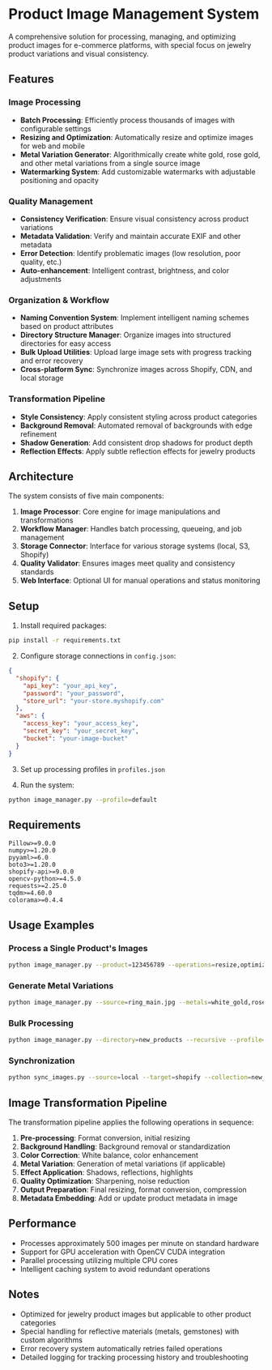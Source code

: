 # Product Image Management System

A comprehensive solution for processing, managing, and optimizing product images for e-commerce platforms, with special focus on jewelry product variations and visual consistency.

## Features

### Image Processing

- **Batch Processing**: Efficiently process thousands of images with configurable settings
- **Resizing and Optimization**: Automatically resize and optimize images for web and mobile
- **Metal Variation Generator**: Algorithmically create white gold, rose gold, and other metal variations from a single source image
- **Watermarking System**: Add customizable watermarks with adjustable positioning and opacity

### Quality Management

- **Consistency Verification**: Ensure visual consistency across product variations
- **Metadata Validation**: Verify and maintain accurate EXIF and other metadata
- **Error Detection**: Identify problematic images (low resolution, poor quality, etc.)
- **Auto-enhancement**: Intelligent contrast, brightness, and color adjustments

### Organization & Workflow

- **Naming Convention System**: Implement intelligent naming schemes based on product attributes
- **Directory Structure Manager**: Organize images into structured directories for easy access
- **Bulk Upload Utilities**: Upload large image sets with progress tracking and error recovery
- **Cross-platform Sync**: Synchronize images across Shopify, CDN, and local storage

### Transformation Pipeline

- **Style Consistency**: Apply consistent styling across product categories
- **Background Removal**: Automated removal of backgrounds with edge refinement
- **Shadow Generation**: Add consistent drop shadows for product depth
- **Reflection Effects**: Apply subtle reflection effects for jewelry products

## Architecture

The system consists of five main components:

1. **Image Processor**: Core engine for image manipulations and transformations
2. **Workflow Manager**: Handles batch processing, queueing, and job management
3. **Storage Connector**: Interface for various storage systems (local, S3, Shopify)
4. **Quality Validator**: Ensures images meet quality and consistency standards
5. **Web Interface**: Optional UI for manual operations and status monitoring

## Setup

1. Install required packages:
```bash
pip install -r requirements.txt
```

2. Configure storage connections in `config.json`:
```json
{
  "shopify": {
    "api_key": "your_api_key",
    "password": "your_password",
    "store_url": "your-store.myshopify.com"
  },
  "aws": {
    "access_key": "your_access_key",
    "secret_key": "your_secret_key",
    "bucket": "your-image-bucket"
  }
}
```

3. Set up processing profiles in `profiles.json`

4. Run the system:
```bash
python image_manager.py --profile=default
```

## Requirements

```
Pillow>=9.0.0
numpy>=1.20.0
pyyaml>=6.0
boto3>=1.20.0
shopify-api>=9.0.0
opencv-python>=4.5.0
requests>=2.25.0
tqdm>=4.60.0
colorama>=0.4.4
```

## Usage Examples

### Process a Single Product's Images

```bash
python image_manager.py --product=123456789 --operations=resize,optimize,watermark
```

### Generate Metal Variations

```bash
python image_manager.py --source=ring_main.jpg --metals=white_gold,rose_gold,platinum
```

### Bulk Processing

```bash
python image_manager.py --directory=new_products --recursive --profile=jewelry
```

### Synchronization

```bash
python sync_images.py --source=local --target=shopify --collection=new_arrivals
```

## Image Transformation Pipeline

The transformation pipeline applies the following operations in sequence:

1. **Pre-processing**: Format conversion, initial resizing
2. **Background Handling**: Background removal or standardization
3. **Color Correction**: White balance, color enhancement
4. **Metal Variation**: Generation of metal variations (if applicable)
5. **Effect Application**: Shadows, reflections, highlights
6. **Quality Optimization**: Sharpening, noise reduction
7. **Output Preparation**: Final resizing, format conversion, compression
8. **Metadata Embedding**: Add or update product metadata in image

## Performance

- Processes approximately 500 images per minute on standard hardware
- Support for GPU acceleration with OpenCV CUDA integration
- Parallel processing utilizing multiple CPU cores
- Intelligent caching system to avoid redundant operations

## Notes

- Optimized for jewelry product images but applicable to other product categories
- Special handling for reflective materials (metals, gemstones) with custom algorithms
- Error recovery system automatically retries failed operations
- Detailed logging for tracking processing history and troubleshooting 